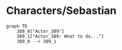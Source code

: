 # Characters/Sebastian


```mermaid
graph TD
    389_0["Actor_389"]
    389_1["Actor_389: What to do..."]
    389_0 --> 389_1
```